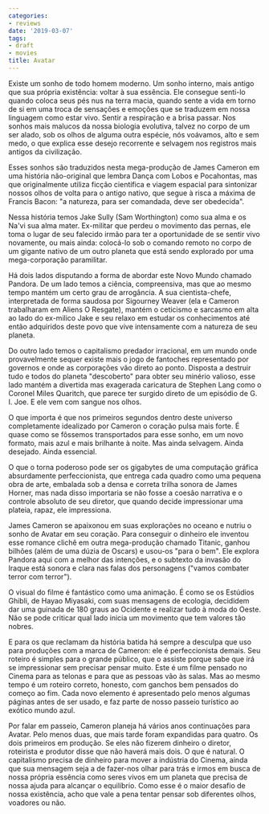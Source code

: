 ```yaml
---
categories:
- reviews
date: '2019-03-07'
tags:
- draft
- movies
title: Avatar
---
```


Existe um sonho de todo homem moderno. Um sonho interno, mais antigo que sua própria existência: voltar à sua essência. Ele consegue senti-lo quando coloca seus pés nus na terra macia, quando sente a vida em torno de si em uma troca de sensações e emoções que se traduzem em nossa linguagem como estar vivo. Sentir a respiração e a brisa passar. Nos sonhos mais malucos da nossa biologia evolutiva, talvez no corpo de um ser alado, sob os olhos de alguma outra espécie, nós voávamos, alto e sem medo, o que explica esse desejo recorrente e selvagem nos registros mais antigos da civilização.

Esses sonhos são traduzidos nesta mega-produção de James Cameron em uma história não-original que lembra Dança com Lobos e Pocahontas, mas que originalmente utiliza ficção científica e viagem espacial para sintonizar nossos olhos de volta para o antigo nativo, que segue à risca a máxima de Francis Bacon: "a natureza, para ser comandada, deve ser obedecida".

Nessa história temos Jake Sully (Sam Worthington) como sua alma e os Na'vi sua alma mater. Ex-militar que perdeu o movimento das pernas, ele toma o lugar de seu falecido irmão para ter a oportunidade de se sentir vivo novamente, ou mais ainda: colocá-lo sob o comando remoto no corpo de um gigante nativo de um outro planeta que está sendo explorado por uma mega-corporação paramilitar.

Há dois lados disputando a forma de abordar este Novo Mundo chamado Pandora. De um lado temos a ciência, compreensiva, mas que ao mesmo tempo mantém um certo grau de arrogância. A sua cientista-chefe, interpretada de forma saudosa por Sigourney Weaver (ela e Cameron trabalharam em Aliens O Resgate), mantém o ceticismo e sarcasmo em alta ao lado do ex-milico Jake e seu relaxo em estudar os conhecimentos até então adquiridos deste povo que vive intensamente com a natureza de seu planeta.

Do outro lado temos o capitalismo predador irracional, em um mundo onde provavelmente sequer existe mais o jogo de fantoches representado por governos e onde as corporações vão direto ao ponto. Disposta a destruir tudo e todos do planeta "descoberto" para obter seu minério valioso, esse lado mantém a divertida mas exagerada caricatura de Stephen Lang como o Coronel Miles Quaritch, que parece ter surgido direto de um episódio de G. I. Joe. E ele vem com sangue nos olhos.

O que importa é que nos primeiros segundos dentro deste universo completamente idealizado por Cameron o coração pulsa mais forte. É quase como se fôssemos transportados para esse sonho, em um novo formato, mais azul e mais brilhante à noite. Mas ainda selvagem. Ainda desejado. Ainda essencial.

O que o torna poderoso pode ser os gigabytes de uma computação gráfica absurdamente perfeccionista, que entrega cada quadro como uma pequena obra de arte, embalada sob a densa e correta trilha sonora de James Horner, mas nada disso importaria se não fosse a coesão narrativa e o controle absoluto de seu diretor, que quando decide impressionar uma plateia, rapaz, ele impressiona.

James Cameron se apaixonou em suas explorações no oceano e nutriu o sonho de Avatar em seu coração. Para conseguir o dinheiro ele inventou esse romance clichê em outra mega-produção chamado Titanic, ganhou bilhões (além de uma dúzia de Oscars) e usou-os "para o bem". Ele explora Pandora aqui com a melhor das intenções, e o subtexto da invasão do Iraque está sonora e clara nas falas dos personagens ("vamos combater terror com terror").

O visual do filme é fantástico como uma animação. É como se os Estúdios Ghibli, de Hayao Miyasaki, com suas mensagens de ecologia, decididem dar uma guinada de 180 graus ao Ocidente e realizar tudo à moda do Oeste. Não se pode criticar qual lado inicia um movimento que tem valores tão nobres.

E para os que reclamam da história batida há sempre a desculpa que uso para produções com a marca de Cameron: ele é perfeccionista demais. Seu roteiro é simples para o grande público, que o assiste porque sabe que irá se impressionar sem precisar pensar muito. Este é um filme pensado no Cinema para as telonas e para que as pessoas vão às salas. Mas ao mesmo tempo é um roteiro correto, honesto, com ganchos bem pensados do começo ao fim. Cada novo elemento é apresentado pelo menos algumas páginas antes de ser usado, e faz parte de nosso passeio turístico ao exótico mundo azul.

Por falar em passeio, Cameron planeja há vários anos continuações para Avatar. Pelo menos duas, que mais tarde foram expandidas para quatro. Os dois primeiros em produção. Se eles não fizerem dinheiro o diretor, roteirista e produtor disse que não haverá mais dois. O que é natural. O capitalismo precisa de dinheiro para mover a indústria do Cinema, ainda que sua mensagem seja a de fazer-nos olhar para trás e irmos em busca de nossa própria essência como seres vivos em um planeta que precisa de nossa ajuda para alcançar o equilíbrio. Como esse é o maior desafio de nossa existência, acho que vale a pena tentar pensar sob diferentes olhos, voadores ou não.